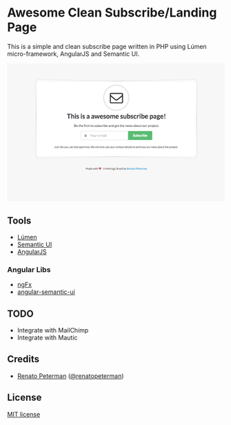 Awesome Clean Subscribe/Landing Page
==========================

This is a simple and clean subscribe page written in PHP using Lúmen micro-framework, AngularJS and Semantic UI.

![Preview](https://github.com/renatopeterman/awesome-subscribe-landing-page/blob/master/thumb.png "Preview")

## Tools

* [Lúmen](http://lumen.laravel.com)
* [Semantic UI](http://semantic-ui.com)
* [AngularJS](https://angularjs.org/)

### Angular Libs

* [ngFx](https://github.com/Hendrixer/ngFx)
* [angular-semantic-ui](https://github.com/angularify/angular-semantic-ui)

## TODO

* Integrate with MailChimp
* Integrate with Mautic

## Credits

* [Renato Peterman](http://www.renatopeterman.com.br) ([@renatopeterman](http://twitter.com/renatopeterman))

## License

[MIT license](http://opensource.org/licenses/MIT)
